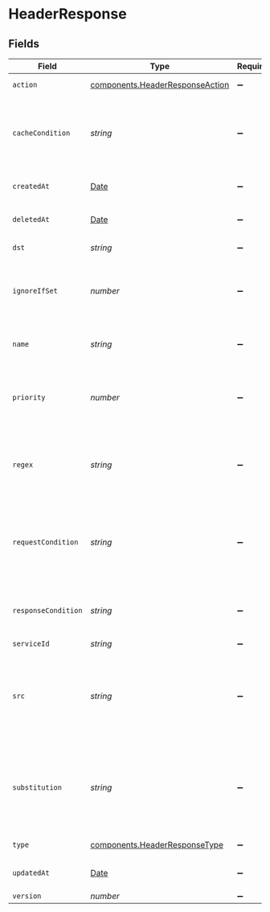 # HeaderResponse


## Fields

| Field                                                                                                   | Type                                                                                                    | Required                                                                                                | Description                                                                                             | Example                                                                                                 |
| ------------------------------------------------------------------------------------------------------- | ------------------------------------------------------------------------------------------------------- | ------------------------------------------------------------------------------------------------------- | ------------------------------------------------------------------------------------------------------- | ------------------------------------------------------------------------------------------------------- |
| `action`                                                                                                | [components.HeaderResponseAction](../../../sdk/models/components/headerresponseaction.md)               | :heavy_minus_sign:                                                                                      | Accepts a string value.                                                                                 |                                                                                                         |
| `cacheCondition`                                                                                        | *string*                                                                                                | :heavy_minus_sign:                                                                                      | Name of the cache condition controlling when this configuration applies.                                | <nil>                                                                                                   |
| `createdAt`                                                                                             | [Date](https://developer.mozilla.org/en-US/docs/Web/JavaScript/Reference/Global_Objects/Date)           | :heavy_minus_sign:                                                                                      | Date and time in ISO 8601 format.                                                                       | 2020-04-09 18:14:30 +0000 UTC                                                                           |
| `deletedAt`                                                                                             | [Date](https://developer.mozilla.org/en-US/docs/Web/JavaScript/Reference/Global_Objects/Date)           | :heavy_minus_sign:                                                                                      | Date and time in ISO 8601 format.                                                                       | 2020-04-09 18:14:30 +0000 UTC                                                                           |
| `dst`                                                                                                   | *string*                                                                                                | :heavy_minus_sign:                                                                                      | Header to set.                                                                                          |                                                                                                         |
| `ignoreIfSet`                                                                                           | *number*                                                                                                | :heavy_minus_sign:                                                                                      | Don't add the header if it is added already. Only applies to 'set' action.                              |                                                                                                         |
| `name`                                                                                                  | *string*                                                                                                | :heavy_minus_sign:                                                                                      | A handle to refer to this Header object.                                                                | test-header                                                                                             |
| `priority`                                                                                              | *number*                                                                                                | :heavy_minus_sign:                                                                                      | Priority determines execution order. Lower numbers execute first.                                       |                                                                                                         |
| `regex`                                                                                                 | *string*                                                                                                | :heavy_minus_sign:                                                                                      | Regular expression to use. Only applies to `regex` and `regex_repeat` actions.                          |                                                                                                         |
| `requestCondition`                                                                                      | *string*                                                                                                | :heavy_minus_sign:                                                                                      | Condition which, if met, will select this configuration during a request. Optional.                     | <nil>                                                                                                   |
| `responseCondition`                                                                                     | *string*                                                                                                | :heavy_minus_sign:                                                                                      | Optional name of a response condition to apply.                                                         | <nil>                                                                                                   |
| `serviceId`                                                                                             | *string*                                                                                                | :heavy_minus_sign:                                                                                      | N/A                                                                                                     | SU1Z0isxPaozGVKXdv0eY                                                                                   |
| `src`                                                                                                   | *string*                                                                                                | :heavy_minus_sign:                                                                                      | Variable to be used as a source for the header content. Does not apply to `delete` action.              |                                                                                                         |
| `substitution`                                                                                          | *string*                                                                                                | :heavy_minus_sign:                                                                                      | Value to substitute in place of regular expression. Only applies to `regex` and `regex_repeat` actions. |                                                                                                         |
| `type`                                                                                                  | [components.HeaderResponseType](../../../sdk/models/components/headerresponsetype.md)                   | :heavy_minus_sign:                                                                                      | Accepts a string value.                                                                                 |                                                                                                         |
| `updatedAt`                                                                                             | [Date](https://developer.mozilla.org/en-US/docs/Web/JavaScript/Reference/Global_Objects/Date)           | :heavy_minus_sign:                                                                                      | Date and time in ISO 8601 format.                                                                       | 2020-04-09 18:14:30 +0000 UTC                                                                           |
| `version`                                                                                               | *number*                                                                                                | :heavy_minus_sign:                                                                                      | N/A                                                                                                     | 1                                                                                                       |